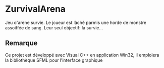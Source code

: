 # ZurvivalArena
Jeu d'arène survie. Le joueur est lâché parmis une horde de monstre assoiffée de sang. Leur seul objectif: la survie...

## Remarque

Ce projet est développé avec Visual C++ en application Win32, il emploiera la bibliothèque SFML pour l'interface graphique
